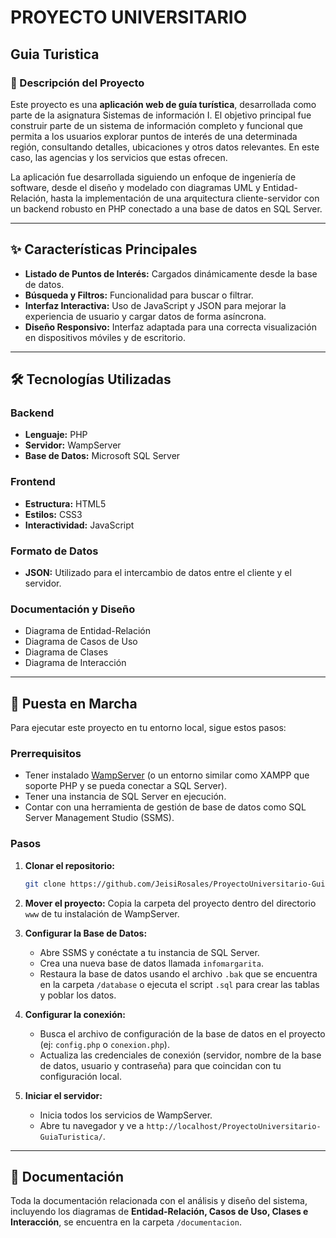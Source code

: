 # PROYECTO UNIVERSITARIO
## Guia Turistica

### 📖 Descripción del Proyecto

Este proyecto es una **aplicación web de guía turística**, desarrollada como parte de la asignatura Sistemas de información I. El objetivo principal fue construir parte de un sistema de información completo y funcional que permita a los usuarios explorar puntos de interés de una determinada región, consultando detalles, ubicaciones y otros datos relevantes. En este caso, las agencias y los servicios que estas ofrecen.

La aplicación fue desarrollada siguiendo un enfoque de ingeniería de software, desde el diseño y modelado con diagramas UML y Entidad-Relación, hasta la implementación de una arquitectura cliente-servidor con un backend robusto en PHP conectado a una base de datos en SQL Server.

---

## ✨ Características Principales

* **Listado de Puntos de Interés:** Cargados dinámicamente desde la base de datos.
* **Búsqueda y Filtros:** Funcionalidad para buscar o filtrar.
* **Interfaz Interactiva:** Uso de JavaScript y JSON para mejorar la experiencia de usuario y cargar datos de forma asíncrona.
* **Diseño Responsivo:** Interfaz adaptada para una correcta visualización en dispositivos móviles y de escritorio.

---

## 🛠️ Tecnologías Utilizadas

### Backend
* **Lenguaje:** PHP 
* **Servidor:** WampServer
* **Base de Datos:** Microsoft SQL Server

### Frontend
* **Estructura:** HTML5
* **Estilos:** CSS3
* **Interactividad:** JavaScript

### Formato de Datos
* **JSON:** Utilizado para el intercambio de datos entre el cliente y el servidor.

### Documentación y Diseño
* Diagrama de Entidad-Relación
* Diagrama de Casos de Uso
* Diagrama de Clases
* Diagrama de Interacción

---

## 🚀 Puesta en Marcha

Para ejecutar este proyecto en tu entorno local, sigue estos pasos:

### Prerrequisitos
* Tener instalado [WampServer](https://www.wampserver.com/en/) (o un entorno similar como XAMPP que soporte PHP y se pueda conectar a SQL Server).
* Tener una instancia de SQL Server en ejecución.
* Contar con una herramienta de gestión de base de datos como SQL Server Management Studio (SSMS).

### Pasos
1.  **Clonar el repositorio:**
    ```bash
    git clone https://github.com/JeisiRosales/ProyectoUniversitario-GuiaTuristica.git
    ```
2.  **Mover el proyecto:**
    Copia la carpeta del proyecto dentro del directorio `www` de tu instalación de WampServer.

3.  **Configurar la Base de Datos:**
    * Abre SSMS y conéctate a tu instancia de SQL Server.
    * Crea una nueva base de datos llamada `infomargarita`.
    * Restaura la base de datos usando el archivo `.bak` que se encuentra en la carpeta `/database` o ejecuta el script `.sql` para crear las tablas y poblar los datos.

4.  **Configurar la conexión:**
    * Busca el archivo de configuración de la base de datos en el proyecto (ej: `config.php` o `conexion.php`).
    * Actualiza las credenciales de conexión (servidor, nombre de la base de datos, usuario y contraseña) para que coincidan con tu configuración local.

5.  **Iniciar el servidor:**
    * Inicia todos los servicios de WampServer.
    * Abre tu navegador y ve a `http://localhost/ProyectoUniversitario-GuiaTuristica/`.

---

## 📄 Documentación

Toda la documentación relacionada con el análisis y diseño del sistema, incluyendo los diagramas de **Entidad-Relación, Casos de Uso, Clases e Interacción**, se encuentra en la carpeta `/documentacion`.
